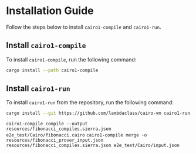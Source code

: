 
# Installation Guide

Follow the steps below to install `cairo1-compile` and `cairo1-run`.

## Install `cairo1-compile`

To install `cairo1-compile`, run the following command:

```sh
cargo install --path cairo1-compile
```

## Install `cairo1-run`

To install `cairo1-run` from the repository, run the following command:

```sh
cargo install --git https://github.com/lambdaclass/cairo-vm cairo1-run
```


`cairo1-compile compile --output resources/fibonacci_compiles.sierra.json e2e_test/Cairo/fibonacci.cairo`
`cairo1-compile merge -o resources/fibonacci_prover_input.json resources/fibonacci_compiles.sierra.json e2e_test/Cairo/input.json`
